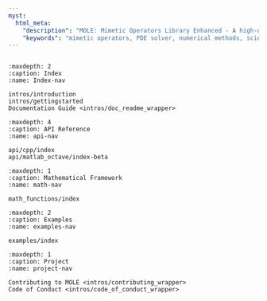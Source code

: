 ```yaml
---
myst:
  html_meta:
    "description": "MOLE: Mimetic Operators Library Enhanced - A high-order mimetic differential operators library for solving PDEs"
    "keywords": "mimetic operators, PDE solver, numerical methods, scientific computing"
---
```


```{include} overview.md
```

```{toctree}
:maxdepth: 2
:caption: Index
:name: Index-nav

intros/introduction
intros/gettingstarted
Documentation Guide <intros/doc_readme_wrapper>
```

```{toctree}
:maxdepth: 4
:caption: API Reference
:name: api-nav

api/cpp/index
api/matlab_octave/index-beta
```

```{toctree}
:maxdepth: 1
:caption: Mathematical Framework
:name: math-nav

math_functions/index
```

```{toctree}
:maxdepth: 2
:caption: Examples
:name: examples-nav

examples/index
```

```{toctree}
:maxdepth: 1
:caption: Project
:name: project-nav

Contributing to MOLE <intros/contributing_wrapper>
Code of Conduct <intros/code_of_conduct_wrapper>
```

<!-- ```{toctree}
:caption: Reference
:hidden:

genindex
``` -->
